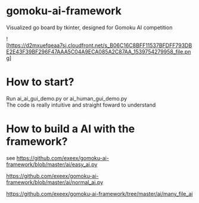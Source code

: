 # gomoku-ai-framework
Visualized go board by tkinter, designed for Gomoku AI competition 

![https://d2mxuefqeaa7sj.cloudfront.net/s_B06C16C8BFF11537BFDFF793DBE2E43F39BF296F47AAA5C04A9ECA085A2C87AA_1539754279958_file.png]

# How to start?  
Run ai_ai_gui_demo.py or ai_human_gui_demo.py  
The code is really intuitive and straight foward to understand

# How to build a AI with the framework?

see
https://github.com/exeex/gomoku-ai-framework/blob/master/ai/easy_ai.py

https://github.com/exeex/gomoku-ai-framework/blob/master/ai/normal_ai.py

https://github.com/exeex/gomoku-ai-framework/tree/master/ai/many_file_ai